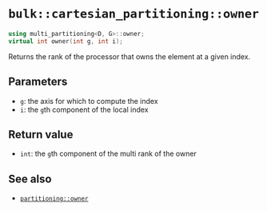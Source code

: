 # `bulk::cartesian_partitioning::owner`

```cpp
using multi_partitioning<D, G>::owner;
virtual int owner(int g, int i);
```

Returns the rank of the processor that owns the element at a given index.

## Parameters

- `g`: the axis for which to compute the index
- `i`: the `g`th component of the local index

## Return value

- `int`: the `g`th component of the multi rank of the owner

## See also

- [`partitioning::owner`](../partitioning/owner.md)

